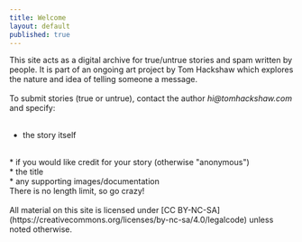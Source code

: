 ```yaml
---
title: Welcome
layout: default
published: true
---
```


This site acts as a digital archive for true/untrue stories and spam written by people. It is part of an ongoing art project by Tom Hackshaw which explores the nature and idea of telling someone a message. 
<br><br>
To submit stories (true or untrue), contact the author _hi@tomhackshaw.com_ and specify:
<br><br>
* the story itself
<br>
* if you would like credit for your story (otherwise "anonymous")
<br>
* the title
<br>
* any supporting images/documentation

<br>
There is no length limit, so go crazy!
<br><br>
All material on this site is licensed under [CC BY-NC-SA](https://creativecommons.org/licenses/by-nc-sa/4.0/legalcode) unless noted otherwise.